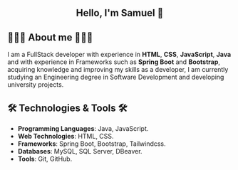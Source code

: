<section align="center">
    <h1 align="center">Hello, I'm Samuel 👋</h1>
</section>

## 🧑🏻‍💼 About me 🧑🏻‍💼
I am a FullStack developer with experience in **HTML**, **CSS**, **JavaScript**, **Java** and with experience in Frameworks such as **Spring Boot** and **Bootstrap**, acquiring knowledge and improving my skills as a developer, I am currently studying an Engineering degree in Software Development and developing university projects.

## 🛠️ Technologies & Tools 🛠️
- **Programming Languages**: Java, JavaScript.
- **Web Technologies**: HTML, CSS.
- **Frameworks**: Spring Boot, Bootstrap, Tailwindcss.
- **Databases**: MySQL, SQL Server, DBeaver.
- **Tools**: Git, GitHub.

